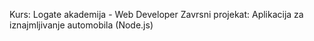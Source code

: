 Kurs: Logate akademija - Web Developer
Zavrsni projekat: Aplikacija za iznajmljivanje automobila (Node.js)